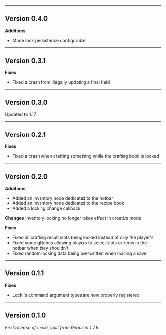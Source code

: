 ------------------------------------------------------
Version 0.4.0
------------------------------------------------------
**Additions**
- Made lock persistence configurable

------------------------------------------------------
Version 0.3.1
------------------------------------------------------
**Fixes**
- Fixed a crash from illegally updating a final field

------------------------------------------------------
Version 0.3.0
------------------------------------------------------
Updated to 1.17

------------------------------------------------------
Version 0.2.1
------------------------------------------------------
**Fixes**
- Fixed a crash when crafting something while the crafting book is locked

------------------------------------------------------
Version 0.2.0
------------------------------------------------------
**Additions**
- Added an inventory node dedicated to the hotbar
- Added an inventory node dedicated to the recipe book
- Added a locking change callback

**Changes**
Inventory locking no longer takes effect in creative mode

**Fixes**
- Fixed all crafting result slots being locked instead of only the player's
- Fixed some glitches allowing players to select slots or items in the hotbar when they shouldn't
- Fixed random locking data being overwritten when loading a save

------------------------------------------------------
Version 0.1.1
------------------------------------------------------
**Fixes**
- Locki's command argument types are now properly registered

------------------------------------------------------
Version 0.1.0
------------------------------------------------------
*First release of Locki, split from Requiem 1.7.6*